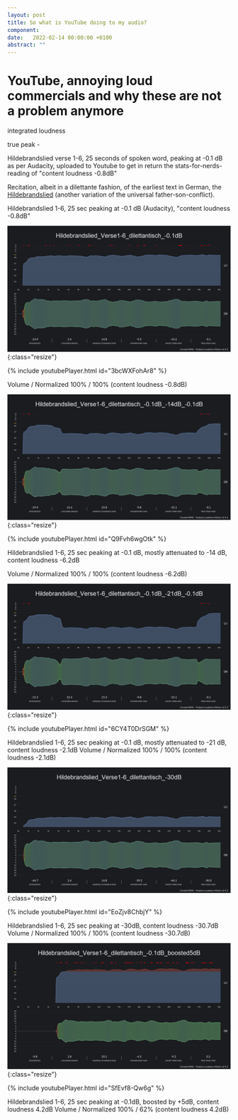 ```yaml
---
layout: post
title: So what is YouTube doing to my audio?
component: 
date:   2022-02-14 00:00:00 +0100
abstract: ""
---
```


# YouTube, annoying loud commercials and why these are not a problem anymore


integrated loudness

true peak - 



Hildebrandslied verse 1-6, 25 seconds of spoken word, peaking at -0.1 dB as per Audacity, uploaded to Youtube to get in return the stats-for-nerds-reading of "content loudness -0.8dB"

Recitation, albeit in a dilettante fashion, of the earliest text in German, the [Hildebrandslied](https://en.wikipedia.org/wiki/Hildebrandslied) (another variation of the universal father-son-conflict).


Hildebrandslied 1-6, 25 sec peaking at -0.1 dB (Audacity), "content loudness -0.8dB"


![Picture description](/tec/phy/YouTube/images/YLM_Hildebrandslied_Verse1-6_dilettantisch_-0.1dB.png){:class="resize"}

{% include youtubePlayer.html id="3bcWXFohAr8" %}

Volume / Normalized 100% / 100% (content loudness -0.8dB)




![Picture description](/tec/phy/YouTube/images/YLM_Hildebrandslied_Verse1-6_dilettantisch_-0.1dB_-14dB_-0.1dB.png){:class="resize"}

{% include youtubePlayer.html id="Q9Fvh6wgOtk" %}

Hildebrandslied 1-6, 25 sec peaking at -0.1 dB, mostly attenuated to -14 dB, content loudness -6.2dB

Volume / Normalized 100% / 100% (content loudness -6.2dB)


![Picture description](/tec/phy/YouTube/images/YLM_Hildebrandslied_Verse1-6_dilettantisch_-0.1dB_-21dB_-0.1dB.png){:class="resize"}

{% include youtubePlayer.html id="6CY4T0DrSGM" %}

Hildebrandslied 1-6, 25 sec peaking at -0.1 dB, mostly attenuated to -21 dB, content loudness -2.1dB
Volume / Normalized 100% / 100% (content loudness -2.1dB)


![Picture description](/tec/phy/YouTube/images/YLM_Hildebrandslied_Verse1-6_dilettantisch_-30dB.png){:class="resize"}

{% include youtubePlayer.html id="EoZjv8ChbjY" %}

Hildebrandslied 1-6, 25 sec peaking at -30dB, content loudness -30.7dB
Volume / Normalized 100% / 100% (content loudness -30.7dB)


![Picture description](/tec/phy/YouTube/images/YLM_Hildebrandslied_Verse1-6_dilettantisch_-0.1dB_boosted5dB.png){:class="resize"}

{% include youtubePlayer.html id="SfEvf8-Qw6g" %}

Hildebrandslied 1-6, 25 sec peaking at -0.1dB, boosted by +5dB, content loudness 4.2dB
Volume / Normalized 100% / 62% (content loudness 4.2dB)




